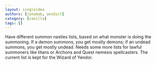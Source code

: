 ```yaml
---
layout: singleidea
authors: [jonadab, aosdict]
category: [vanilla]
tags: []
---
```

Have different summon nasties lists, based on what monster is doing the summoning. If a demon summons, you get mostly demons; if an undead summons, you get mostly undead. Needs some more lists for lawful summoners like titans or Archons and Quest nemesis spellcasters. The current list is kept for the Wizard of Yendor.
